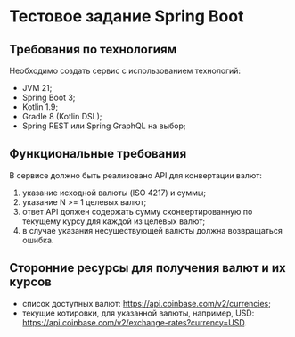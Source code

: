 # Тестовое задание Spring Boot

## Требования по технологиям

Необходимо создать сервис с использованием технологий:

* JVM 21;
* Spring Boot 3;
* Kotlin 1.9;
* Gradle 8 (Kotlin DSL);
* Spring REST или Spring GraphQL на выбор;

## Функциональные требования

В сервисе должно быть реализовано API для конвертации валют:

1. указание исходной валюты (ISO 4217) и суммы;
2. указание N >= 1 целевых валют;
3. ответ API должен содержать сумму сконвертированную по текущему курсу для каждой из целевых валют;
4. в случае указания несуществующей валюты должна возвращаться ошибка.

## Сторонние ресурсы для получения валют и их курсов

* список доступных валют: https://api.coinbase.com/v2/currencies;
* текущие котировки, для указанной валюты, например, USD: https://api.coinbase.com/v2/exchange-rates?currency=USD.
